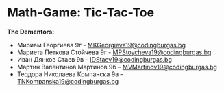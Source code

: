 # Math-Game: Tic-Tac-Toe
**The Dementors:**
- Мириам Георгиева 9г - MKGeorgieva19@codingburgas.bg
- Мариета Петкова Стойчева 9г - MPStoycheva19@codingburgas.bg
- Иван Дянков Стаев 9в – IDStaev19@codingburgas.bg
- Мартин Валентинов Мартинов 9б – MVMartinov19@codingburgas.bg
- Теодора Николаева Компанска 9а – TNKompanska19@codingburgas.bg 